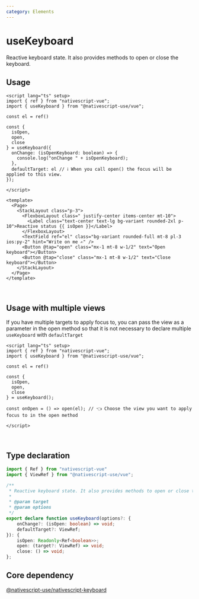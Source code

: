 ```yaml
---
category: Elements
---
```


# useKeyboard

Reactive keyboard state. It also provides methods to open or close the keyboard.

## Usage

```vue
<script lang="ts" setup>
import { ref } from "nativescript-vue";
import { useKeyboard } from "@nativescript-use/vue";

const el = ref()

const { 
  isOpen, 
  open, 
  close 
} = useKeyboard({
  onChange: (isOpenKeyboard: boolean) => {
    console.log("onChange " + isOpenKeyboard);
  },
  defaultTarget: el // ℹ️ When you call open() the focus will be applied to this view.
});

</script>

<template>
  <Page>
    <StackLayout class="p-3">
      <FlexboxLayout class=" justify-center items-center mt-10">
        <Label class="text-center text-lg bg-variant rounded-2xl p-10">Reactive status {{ isOpen }}</Label>
      </FlexboxLayout>
      <TextField ref="el" class="bg-variant rounded-full mt-8 pl-3 ios:py-2" hint="Write on me ✍️" />
      <Button @tap="open" class="mx-1 mt-8 w-1/2" text="Open keyboard"></Button>
      <Button @tap="close" class="mx-1 mt-8 w-1/2" text="Close keyboard"></Button>
    </StackLayout>
  </Page>
</template>
```
<br />

## Usage with multiple views

If you have multiple targets to apply focus to, you can pass the view as a parameter in the open method so that it is not necessary to declare multiple `useKeyboard` with `defaultTarget`

```vue
<script lang="ts" setup>
import { ref } from "nativescript-vue";
import { useKeyboard } from "@nativescript-use/vue";

const el = ref()

const { 
  isOpen, 
  open, 
  close 
} = useKeyboard();

const onOpen = () => open(el); // 👈 Choose the view you want to apply focus to in the open method

</script>

```
<br />

## Type declaration
```ts
import { Ref } from "nativescript-vue"
import { ViewRef } from "@nativescript-use/vue";

/**
 * Reactive keyboard state. It also provides methods to open or close the keyboard.
 *
 * @param target
 * @param options
 */
export declare function useKeyboard(options?: {
    onChange?: (isOpen: boolean) => void;
    defaultTarget?: ViewRef;
}): {
    isOpen: Readonly<Ref<boolean>>;
    open: (target?: ViewRef) => void;
    close: () => void;
};

```

## Core dependency
[@nativescript-use/nativescript-keyboard](https://github.com/NativeScript-Use/NativeScript-Use/packages/nativescript-keyboard/README.md)
